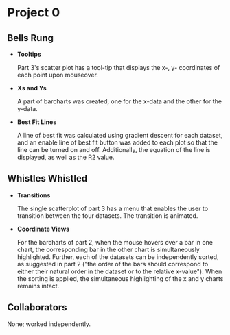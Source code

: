 # Project 0

## Bells Rung
- **Tooltips**

  Part 3's scatter plot has a tool-tip that displays the x-, y- coordinates of each point upon mouseover.
  
- **Xs and Ys**

  A part of barcharts was created, one for the x-data and the other for the y-data. 
  
- **Best Fit Lines**

  A line of best fit was calculated using gradient descent for each dataset, and an enable line of best fit button was added to each plot so that the line can be turned on and off. Additionally, the equation of the line is displayed, as well as the R2 value.

## Whistles Whistled
- **Transitions**

  The single scatterplot of part 3 has a menu that enables the user to transition between the four datasets. The transition is animated. 

- **Coordinate Views**

  For the barcharts of part 2, when the mouse hovers over a bar in one chart, the corresponding bar in the other chart is simultaneously highlighted. Further, each of the datasets can be independently sorted, as suggested in part 2 ("the order of the bars should correspond to either their natural order in the dataset or to the relative x-value"). When the sorting is applied, the simultaneous highlighting of the x and y charts remains intact.

## Collaborators
  None; worked independently.
